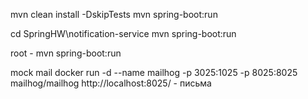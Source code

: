 mvn clean install -DskipTests
mvn spring-boot:run

cd SpringHW\notification-service
mvn spring-boot:run

root - mvn spring-boot:run

mock mail
docker run -d --name mailhog -p 3025:1025 -p 8025:8025 mailhog/mailhog
http://localhost:8025/ - письма